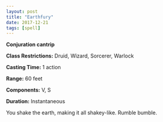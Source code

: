 ```yaml
---
layout: post
title: "Earthfury"
date: 2017-12-21
tags: [spell]
---
```


**Conjuration cantrip**

**Class Restrictions:** Druid, Wizard, Sorcerer, Warlock

**Casting Time:** 1 action

**Range:** 60 feet

**Components:** V, S

**Duration:** Instantaneous

You shake the earth, making it all shakey-like. Rumble bumble.
